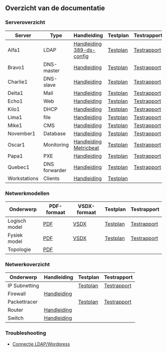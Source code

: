 
## Overzicht van de documentatie

### Serveroverzicht
| Server       | Type                                | Handleiding                                                                      | Testplan                                       | Testrapport                                            |
| ------------ | ----------------------------------- | -------------------------------------------------------------------------------- | ---------------------------------------------- | ------------------------------------------------------ |
| Alfa1        | LDAP                                | [Handleiding](Documentatie/Alfa1-LDAP/ldap.md) <br/> [389-ds-config](Documentatie/Alfa1-LDAP/role-389-ds-config.md)    | [Testplan](Testplannen/Alfa1-ldap.md)       | [Testrapport](Testrapporten/Alfa1-ldap.md)       |
| Bravo1       | DNS-master                          | [Handleiding](Documentatie/Bravo1_Charlie1-DNS/DNS.md)     | [Testplan](Testplannen/Bravo1_Charlie1-DNS.md) | [Testrapport](Testrapporten/Bravo1_Charlie1-DNS.md)|
| Charlie1     | DNS-slave                           | [Handleiding](Documentatie/Bravo1_Charlie1-DNS/DNS.md)     | [Testplan](Testplannen/Bravo1_Charlie1-DNS.md) | [Testrapport](Testrapporten/Bravo1_Charlie1-DNS.md)|
| Delta1       | Mail                                | [Handleiding](Documentatie/Delta1-Mailserver/Mailserver.md)           | [Testplan](Testplannen/Delta1-mailserver.md)   | [Testrapport](Testrapporten/Delta1-Mailserver.md)|
| Echo1        | Web                                 | [Handleiding](Documentatie/Echo1-Webserver/Web.md)         | [Testplan](Testplannen/Echo1-Webserver.md)     | [Testrapport](Testrapporten/Echo1-Webserver.md)  |
| Kilo1        | DHCP                                | [Handleiding](Documentatie/Kilo1-DHCP/DHCP.md)             | [Testplan](Testplannen/Kilo1-DHCP.md)          | [Testrapport](Testrapporten/Kilo1-dhcp.md)    |
| Lima1        | file                                | [Handleiding](Documentatie/Lima1-Samba/samba.md)           | [Testplan](Testplannen/Lima1-SMB.md)          |[Testrapport](Testrapporten/Lima1-smb-standalone.md) |
| Mike1        | CMS                                 | [Handleiding](Documentatie/Mike1-CMS/CMS.md)               | [Testplan](Testplannen/Mike1-cms.md)        | [Testrapport](Testrapporten/Mike1-cms.md)        |
| November1    | Database                            | [Handleiding](Documentatie/November1-Database/Database.md) | [Testplan](Testplannen/November1-MariaDB.md)    | [Testrapport](Testrapporten/November1-MariaDB.md)    |
| Oscar1       | Monitoring                          | [Handleiding](Documentatie/Oscar1-monitoring/oscar1.md) <br/> [Metricbeat](Documentatie/Oscar1-monitoring/metricbeat.md) | [Testplan](Testplannen/Oscar1-monitoring.md) | [Testrapport](Testrapporten/Oscar1-monitoring.md) |
| Papa1        | PXE                                 | [Handleiding](Documentatie/Papa1-PXE/PXE.md)                | [Testplan](Testplannen/Papa1-PXE.md)        | [Testrapport](Testrapporten/Papa1-pxe.md) |
| Quebec1      | DNS forwarder                       | [Handleiding](Documentatie/Quebec1-ForwardingDNS/DNSmasq.md)| [Testplan](Testplannen/Quebec1-DNSForwarder.md)    | [Testrapport](Testrapporten/Quebec1-DNSForwarder.md)    |
| Workstations | Clients                             | [Handleiding](Documentatie/Installatie-Clients/clientit1.md)| [Testplan](Testplannen/clients-standalone.md)                                      |                                                      |

### Netwerkmodellen
| Onderwerp     | PDF-formaat                              | VSDX-formaat                               | Testplan                                          | Testrapport                                               |
| ------------- | ---------------------------------------- | ------------------------------------------ | ------------------------------------------------- | --------------------------------------------------------- |
| Logisch model | [PDF](Documentatie/Netwerk/topologie/LogischeTopologie.pdf) | [VSDX](Documentatie/Netwerk/topologie/LogischeTopologie.vsdx) | [Testplan](Testplannen/Netwerk-logisch-model.md) | [Testrapport](Testrapporten/Netwerk-logisch-model.md) |
| Fysiek model  | [PDF](Documentatie/Netwerk/topologie/FysiekeTopologie.pdf)  | [VSDX](Documentatie/Netwerk/topologie/FysiekeTopologie.vsdx)  | [Testplan](Testplannen/Netwerk-Fysiek-model.md)  | [Testrapport](Testrapporten/Netwerk-fysiek-model.md)  |
| Topologie     | [PDF](Documentatie/Netwerk/topologie/Topologie.pdf)         |                                            |                                                   |                                                           |


### Netwerkoverzicht
| Onderwerp     | Handleiding                                          | Testplan                                         | Testrapport                                              |
| ------------- | ---------------------------------------------------- | ------------------------------------------------ | -------------------------------------------------------- |
| IP Subnetting |                                                 | [Testplan](Testplannen/Netwerk-IPSubnetting.md) | [Testrapport](Testrapporten/Netwerk-ipsubnetting.md) |
| Firewall      | [Handleiding](Documentatie/Netwerk/firewall/firewall-pfsense.md)  |                                            |                                                     |
| Packettracer  |                                                  | [Testplan](Testplannen/Netwerk-packettracer.md) | [Testrapport](Testrapporten/Netwerk-packettracer.md) |
| Router        | [Handleiding](Documentatie/Netwerk/router/configureren-router.md)  |                                                  |                                                          |
| Switch        | [Handleiding](Documentatie/Netwerk/switch/configureren-switch.md) |                                                  |                                                          |

### Troubleshooting

- [Connectie LDAP/Wordpress](Troubleshooting/ldap-wordpress.md)
